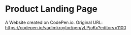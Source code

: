 # Product Landing Page

A Website created on CodePen.io. Original URL: 
https://codepen.io/vadimkroytor/pen/yLPjoKx?editors=1100


